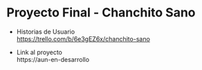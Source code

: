 # Proyecto Final - Chanchito Sano

- Historias de Usuario\
https://trello.com/b/6e3gEZ6x/chanchito-sano

- Link al proyecto\
https://aun-en-desarrollo